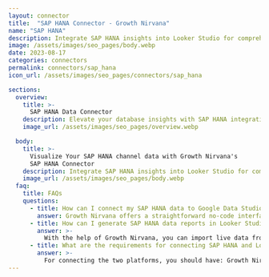 ```yaml
---
layout: connector
title:  "SAP HANA Connector - Growth Nirvana"
name: "SAP HANA"
description: Integrate SAP HANA insights into Looker Studio for comprehensive database analytics that guide your data management strategies.
image: /assets/images/seo_pages/body.webp
date: 2023-08-17
categories: connectors
permalink: connectors/sap_hana
icon_url: /assets/images/seo_pages/connectors/sap_hana

sections:
  overview:
    title: >-
      SAP HANA Data Connector
    description: Elevate your database insights with SAP HANA integration. Seamlessly merge SAP HANA database data with Looker Studio's analytical capabilities, unlocking insights that drive database performance strategies, data optimization, and operational excellence.
    image_url: /assets/images/seo_pages/overview.webp

  body:
    title: >-
      Visualize Your SAP HANA channel data with Growth Nirvana's
      SAP HANA Connector
    description: Integrate SAP HANA insights into Looker Studio for comprehensive database analytics that guide your data management strategies.
    image_url: /assets/images/seo_pages/body.webp
  faq:
    title: FAQs
    questions:
      - title: How can I connect my SAP HANA data to Google Data Studio/Looker Studio?
        answer: Growth Nirvana offers a straightforward no-code interface to connect to SAP HANA data sources.
      - title: How can I generate SAP HANA data reports in Looker Studio?
        answer: >-
          With the help of Growth Nirvana, you can import live data from SAP HANA into Looker Studio. These data can be viewed in charts, tables, and dashboards to generate branded reports that can be shared instantly.
      - title: What are the requirements for connecting SAP HANA and Looker Studio?
        answer: >-
          For connecting the two platforms, you should have: Growth Nirvana Account and SAP HANA Ads Account
---
```

